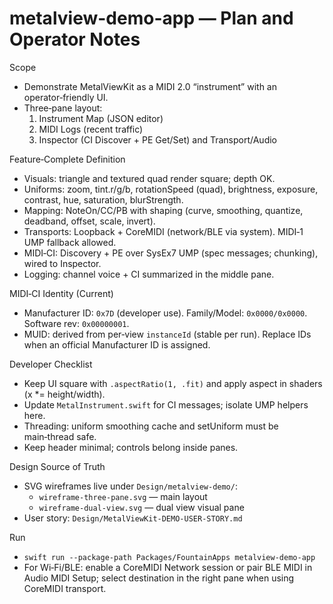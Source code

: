 # metalview-demo-app — Plan and Operator Notes

Scope
- Demonstrate MetalViewKit as a MIDI 2.0 “instrument” with an operator‑friendly UI.
- Three‑pane layout:
  1) Instrument Map (JSON editor)
  2) MIDI Logs (recent traffic)
  3) Inspector (CI Discover + PE Get/Set) and Transport/Audio

Feature‑Complete Definition
- Visuals: triangle and textured quad render square; depth OK.
- Uniforms: zoom, tint.r/g/b, rotationSpeed (quad), brightness, exposure, contrast, hue, saturation, blurStrength.
- Mapping: NoteOn/CC/PB with shaping (curve, smoothing, quantize, deadband, offset, scale, invert).
- Transports: Loopback + CoreMIDI (network/BLE via system). MIDI‑1 UMP fallback allowed.
- MIDI‑CI: Discovery + PE over SysEx7 UMP (spec messages; chunking), wired to Inspector.
- Logging: channel voice + CI summarized in the middle pane.

MIDI‑CI Identity (Current)
- Manufacturer ID: `0x7D` (developer use). Family/Model: `0x0000/0x0000`. Software rev: `0x00000001`.
- MUID: derived from per‑view `instanceId` (stable per run). Replace IDs when an official Manufacturer ID is assigned.

Developer Checklist
- Keep UI square with `.aspectRatio(1, .fit)` and apply aspect in shaders (x *= height/width).
- Update `MetalInstrument.swift` for CI messages; isolate UMP helpers here.
- Threading: uniform smoothing cache and setUniform must be main‑thread safe.
- Keep header minimal; controls belong inside panes.

Design Source of Truth
- SVG wireframes live under `Design/metalview-demo/`:
  - `wireframe-three-pane.svg` — main layout
  - `wireframe-dual-view.svg` — dual view visual pane
- User story: `Design/MetalViewKit-DEMO-USER-STORY.md`

Run
- `swift run --package-path Packages/FountainApps metalview-demo-app`
- For Wi‑Fi/BLE: enable a CoreMIDI Network session or pair BLE MIDI in Audio MIDI Setup; select destination in the right pane when using CoreMIDI transport.
